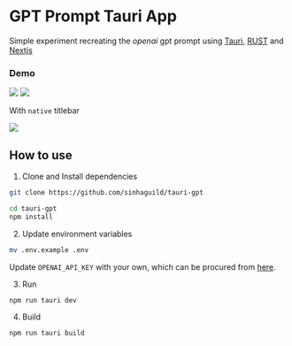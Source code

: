 # GPT Prompt Tauri App

Simple experiment recreating the _openai_ gpt prompt using [Tauri](https://github.com/tauri-apps/tauri), [RUST](https://www.rust-lang.org/) and [Nextjs](https://github.com/vercel/next.js/)

### Demo

![](https://i.imgur.com/Hhaoguc.gif)
![](https://i.imgur.com/cq1FHIG.png)

With `native` titlebar
<br/>

![](https://i.imgur.com/kUzB0Mx.gif)

## How to use

1. Clone and Install dependencies

```sh
git clone https://github.com/sinhaguild/tauri-gpt

cd tauri-gpt
npm install

```

2. Update environment variables

```sh
mv .env.example .env
```

Update `OPENAI_API_KEY` with your own, which can be procured from [here](https://platform.openai.com/account/api-keys).

3. Run

```sh
npm run tauri dev
```

4. Build

```sh
npm run tauri build
```
